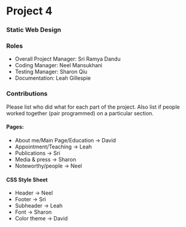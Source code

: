 # Project 4
### Static Web Design

### Roles
* Overall Project Manager: Sri Ramya Dandu
* Coding Manager: Neel Mansukhani
* Testing Manager: Sharon Qiu
* Documentation: Leah Gillespie

### Contributions
Please list who did what for each part of the project.
Also list if people worked together (pair programmed) on a particular section.

#### Pages:
* About me/Main Page/Education  -> David
* Appointment/Teaching -> Leah
* Publications -> Sri
* Media & press -> Sharon
* Noteworthy/people -> Neel

#### CSS Style Sheet
* Header -> Neel
* Footer -> Sri
* Subheader -> Leah
* Font -> Sharon
* Color theme -> David
